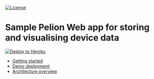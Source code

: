 [![License](https://img.shields.io/badge/License-Apache%202.0-blue.svg)](https://spdx.org/licenses/Apache-2.0.html)

# Sample Pelion Web app for storing and visualising device data

[![Deploy to Heroku](https://www.herokucdn.com/deploy/button.png)](https://heroku.com/deploy)

- [Getting started](./GETTING_STARTED.md)
- [Demo deployment](https://pelion-quick-start-web-app.herokuapp.com/)
- [Architecture overview](./ARCHITECTURE.md)
